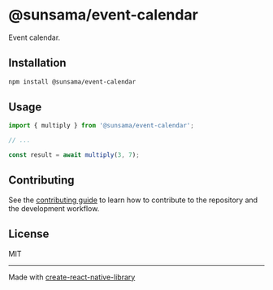 # @sunsama/event-calendar

Event calendar.

## Installation

```sh
npm install @sunsama/event-calendar
```

## Usage


```js
import { multiply } from '@sunsama/event-calendar';

// ...

const result = await multiply(3, 7);
```


## Contributing

See the [contributing guide](CONTRIBUTING.md) to learn how to contribute to the repository and the development workflow.

## License

MIT

---

Made with [create-react-native-library](https://github.com/callstack/react-native-builder-bob)
